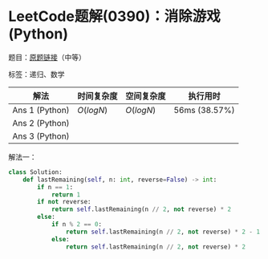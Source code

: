 # LeetCode题解(0390)：消除游戏(Python)

题目：[原题链接](https://leetcode-cn.com/problems/elimination-game/)（中等）

标签：递归、数学

| 解法           | 时间复杂度 | 空间复杂度 | 执行用时      |
| -------------- | ---------- | ---------- | ------------- |
| Ans 1 (Python) | $O(logN)$  | $O(logN)$  | 56ms (38.57%) |
| Ans 2 (Python) |            |            |               |
| Ans 3 (Python) |            |            |               |

解法一：

```python
class Solution:
    def lastRemaining(self, n: int, reverse=False) -> int:
        if n == 1:
            return 1
        if not reverse:
            return self.lastRemaining(n // 2, not reverse) * 2
        else:
            if n % 2 == 0:
                return self.lastRemaining(n // 2, not reverse) * 2 - 1
            else:
                return self.lastRemaining(n // 2, not reverse) * 2
```

